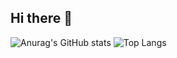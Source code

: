 ## Hi there 👋

![Anurag's GitHub stats](https://github-readme-stats.vercel.app/api?username=NathanMacDiarmid&show_icons=true&theme=tokyonight&rank_icon=github&hide=contribs)
![Top Langs](https://github-readme-stats.vercel.app/api/top-langs/?username=NathanMacDiarmid&layout=compact)

<!--
**NathanMacDiarmid/NathanMacDiarmid** is a ✨ _special_ ✨ repository because its `README.md` (this file) appears on your GitHub profile.

Here are some ideas to get you started:

- 🔭 I’m currently working on ...
- 🌱 I’m currently learning ...
- 👯 I’m looking to collaborate on ...
- 🤔 I’m looking for help with ...
- 💬 Ask me about ...
- 📫 How to reach me: ...
- 😄 Pronouns: ...
- ⚡ Fun fact: ...
-->
